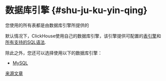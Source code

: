 # 数据库引擎 {#shu-ju-ku-yin-qing}

您使用的所有表都是由数据库引擎所提供的

默认情况下，ClickHouse使用自己的数据库引擎，该引擎提供可配置的[表引擎](../../engines/database-engines/index.md)和[所有支持的SQL语法](../../engines/database-engines/index.md).

除此之外，您还可以选择使用以下的数据库引擎：

-   [MySQL](mysql.md)

[来源文章](https://clickhouse.tech/docs/en/database_engines/) <!--hide-->
